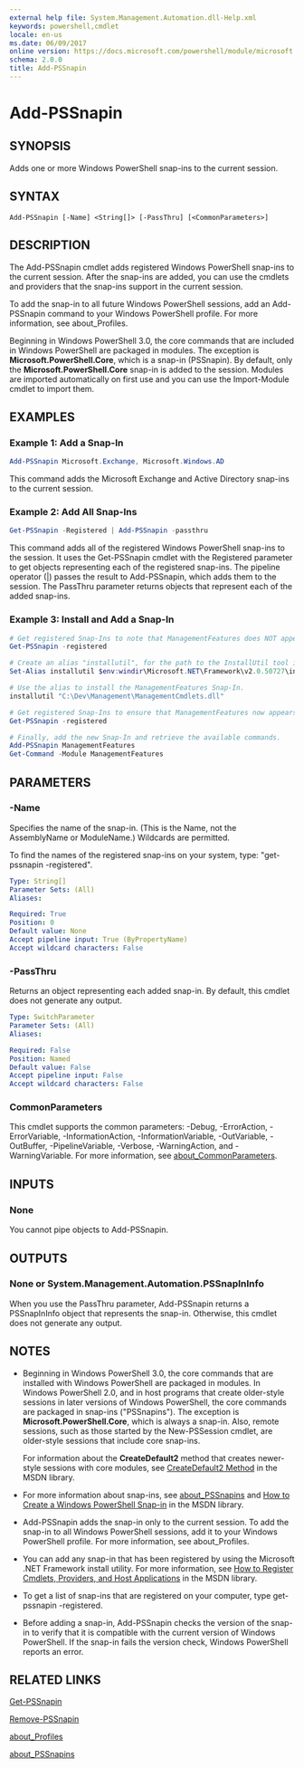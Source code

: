 ```yaml
---
external help file: System.Management.Automation.dll-Help.xml
keywords: powershell,cmdlet
locale: en-us
ms.date: 06/09/2017
online version: https://docs.microsoft.com/powershell/module/microsoft.powershell.core/add-pssnapin?view=powershell-4.0&WT.mc_id=ps-gethelp
schema: 2.0.0
title: Add-PSSnapin
---
```

# Add-PSSnapin

## SYNOPSIS

Adds one or more Windows PowerShell snap-ins to the current session.

## SYNTAX

```
Add-PSSnapin [-Name] <String[]> [-PassThru] [<CommonParameters>]
```

## DESCRIPTION

The Add-PSSnapin cmdlet adds registered Windows PowerShell snap-ins to the current session. After the snap-ins are added, you can use the cmdlets and providers that the snap-ins support in the current session.

To add the snap-in to all future Windows PowerShell sessions, add an Add-PSSnapin command to your Windows PowerShell profile.
For more information, see about_Profiles.

Beginning in Windows PowerShell 3.0, the core commands that are included in Windows PowerShell are packaged in modules.
The exception is **Microsoft.PowerShell.Core**, which is a snap-in (PSSnapin).
By default, only the **Microsoft.PowerShell.Core** snap-in is added to the session.
Modules are imported automatically on first use and you can use the Import-Module cmdlet to import them.

## EXAMPLES

### Example 1: Add a Snap-In

```powershell
Add-PSSnapin Microsoft.Exchange, Microsoft.Windows.AD
```

This command adds the Microsoft Exchange and Active Directory snap-ins to the current session.

### Example 2: Add All Snap-Ins

```powershell
Get-PSSnapin -Registered | Add-PSSnapin -passthru
```

This command adds all of the registered Windows PowerShell snap-ins to the session.
It uses the Get-PSSnapin cmdlet with the Registered parameter to get objects representing each of the registered snap-ins.
The pipeline operator (|) passes the result to Add-PSSnapin, which adds them to the session.
The PassThru parameter returns objects that represent each of the added snap-ins.

### Example 3: Install and Add a Snap-In

```powershell
# Get registered Snap-Ins to note that ManagementFeatures does NOT appear.
Get-PSSnapin -registered
```

```powershell
# Create an alias "installutil", for the path to the InstallUtil tool in .NET Framework.
Set-Alias installutil $env:windir\Microsoft.NET\Framework\v2.0.50727\installutil.exe

# Use the alias to install the ManagementFeatures Snap-In.
installutil "C:\Dev\Management\ManagementCmdlets.dll"
```

```powershell
# Get registered Snap-Ins to ensure that ManagementFeatures now appears.
Get-PSSnapin -registered
```

```powershell
# Finally, add the new Snap-In and retrieve the available commands.
Add-PSSnapin ManagementFeatures
Get-Command -Module ManagementFeatures
```

## PARAMETERS

### -Name

Specifies the name of the snap-in.
(This is the Name, not the AssemblyName or ModuleName.) Wildcards are permitted.

To find the names of the registered snap-ins on your system, type: "get-pssnapin -registered".

```yaml
Type: String[]
Parameter Sets: (All)
Aliases:

Required: True
Position: 0
Default value: None
Accept pipeline input: True (ByPropertyName)
Accept wildcard characters: False
```

### -PassThru

Returns an object representing each added snap-in.
By default, this cmdlet does not generate any output.

```yaml
Type: SwitchParameter
Parameter Sets: (All)
Aliases:

Required: False
Position: Named
Default value: False
Accept pipeline input: False
Accept wildcard characters: False
```

### CommonParameters

This cmdlet supports the common parameters: -Debug, -ErrorAction, -ErrorVariable, -InformationAction, -InformationVariable, -OutVariable, -OutBuffer, -PipelineVariable, -Verbose, -WarningAction, and -WarningVariable. For more information, see [about_CommonParameters](https://go.microsoft.com/fwlink/?LinkID=113216).

## INPUTS

### None

You cannot pipe objects to Add-PSSnapin.

## OUTPUTS

### None or System.Management.Automation.PSSnapInInfo

When you use the PassThru parameter, Add-PSSnapin returns a PSSnapInInfo object that represents the snap-in.
Otherwise, this cmdlet does not generate any output.

## NOTES

- Beginning in Windows PowerShell 3.0, the core commands that are installed with Windows PowerShell are packaged in modules. In Windows PowerShell 2.0, and in host programs that create older-style sessions in later versions of Windows PowerShell, the core commands are packaged in snap-ins ("PSSnapins"). The exception is **Microsoft.PowerShell.Core**, which is always a snap-in. Also, remote sessions, such as those started by the New-PSSession cmdlet, are older-style sessions that include core snap-ins.

  For information about the **CreateDefault2** method that creates newer-style sessions with core modules, see [CreateDefault2 Method](https://msdn.microsoft.com/library/system.management.automation.runspaces.initialsessionstate.createdefault2) in the MSDN library.

- For more information about snap-ins, see [about_PSSnapins](About/about_PSSnapins.md) and [How to Create a Windows PowerShell Snap-in](https://go.microsoft.com/fwlink/?LinkId=144762) in the MSDN library.
- Add-PSSnapin adds the snap-in only to the current session. To add the snap-in to all Windows PowerShell sessions, add it to your Windows PowerShell profile. For more information, see about_Profiles.
- You can add any snap-in that has been registered by using the Microsoft .NET Framework install utility. For more information, see [How to Register Cmdlets, Providers, and Host Applications](https://go.microsoft.com/fwlink/?LinkID=143619) in the MSDN library.
- To get a list of snap-ins that are registered on your computer, type get-pssnapin -registered.
- Before adding a snap-in, Add-PSSnapin checks the version of the snap-in to verify that it is compatible with the current version of Windows PowerShell. If the snap-in fails the version check, Windows PowerShell reports an error.

## RELATED LINKS

[Get-PSSnapin](Get-PSSnapin.md)

[Remove-PSSnapin](Remove-PSSnapin.md)

[about_Profiles](About/about_profiles.md)

[about_PSSnapins](About/about_PSSnapins.md)


